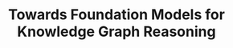 ---
title: "Towards Foundation Models for Knowledge Graph Reasoning"
image: /assets/images/papers/reasoning-foundation-model-thumbnail.jpg
conference: ICLR
time: 2024.05
authors:
  - Mikhail Galkin
  - Xinyu Yuan
  - Hesham Mostafa
  - Jian Tang
  - Zhaocheng Zhu
links:
  - title: Paper
    link: https://arxiv.org/pdf/2310.04562.pdf
  - title: Code
    link: https://github.com/DeepGraphLearning/ULTRA
categories:
  - selected
tags:
  - graph representation learning
  - knowledge graph
  - foundation model
---